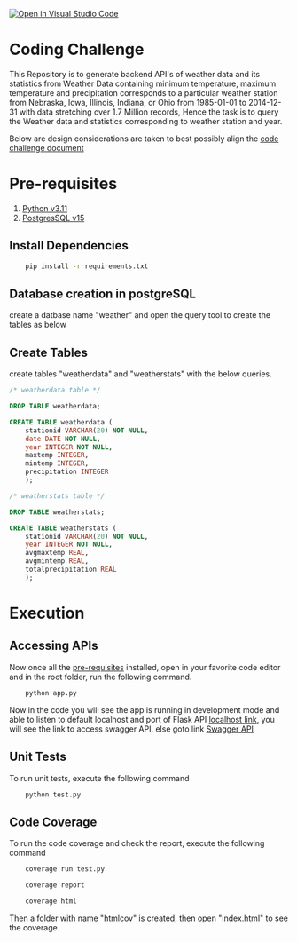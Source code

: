 [![Open in Visual Studio Code](https://img.shields.io/static/v1?logo=visualstudiocode&label=&message=Open%20in%20Visual%20Studio%20Code&labelColor=2c2c32&color=007acc&logoColor=007acc)](https://vscode.dev/github/siddusaikumar-git/CodingChallenge)

# Coding Challenge

This Repository is to generate backend API's of weather data and its statistics from Weather Data containing minimum temperature, maximum temperature and precipitation corresponds to a particular weather station from Nebraska, Iowa, Illinois, Indiana, or Ohio from 1985-01-01 to 2014-12-31 with data stretching over 1.7 Million records, Hence the task is to query the Weather data and statistics corresponding to weather station and year.

Below are design considerations are taken to best possibly align the [code challenge document](https://github.com/siddusaikumar-git/CodingChallenge/blob/master/code_challenge_doc.txt)

# Pre-requisites

1. [Python v3.11](https://www.python.org/downloads/)
2. [PostgresSQL v15](https://www.postgresql.org/download/)

## Install Dependencies

```bash
    pip install -r requirements.txt
```

## Database creation in postgreSQL

create a datbase name "weather" and open the query tool to create the tables as below

## Create Tables

create tables "weatherdata" and "weatherstats" with the below queries.

```sql
/* weatherdata table */

DROP TABLE weatherdata;

CREATE TABLE weatherdata (
    stationid VARCHAR(20) NOT NULL,
    date DATE NOT NULL,
    year INTEGER NOT NULL,
    maxtemp INTEGER,
    mintemp INTEGER,
    precipitation INTEGER
    );

/* weatherstats table */

DROP TABLE weatherstats;

CREATE TABLE weatherstats (
    stationid VARCHAR(20) NOT NULL,
    year INTEGER NOT NULL,
    avgmaxtemp REAL,
    avgmintemp REAL,
    totalprecipitation REAL
    );
```

# Execution

## Accessing APIs

Now once all the [pre-requisites](#Pre-requisites) installed, open in your favorite code editor and in the root folder, run the following command.

```bash
    python app.py
```

Now in the code you will see the app is running in development mode and able to listen to default localhost and port of Flask API [localhost link](http://localhost:5000/), you will see the link to access swagger API.
else goto link [Swagger API](http://localhost:5000/swagger)

## Unit Tests

To run unit tests, execute the following command

```bash
    python test.py
```

## Code Coverage

To run the code coverage and check the report, execute the following command

```bash
    coverage run test.py
```

```bash
    coverage report
```

```bash
    coverage html
```

Then a folder with name "htmlcov" is created, then open "index.html" to see the coverage.
